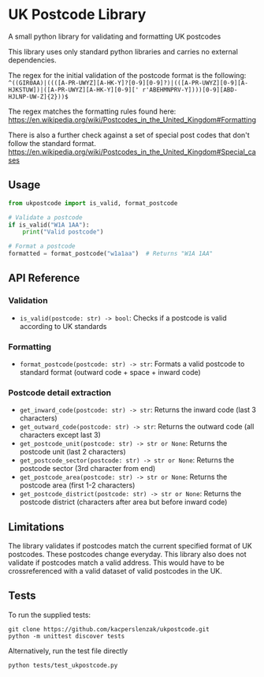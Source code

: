 # UK Postcode Library

A small python library for validating and formatting UK postcodes

This library uses only standard python libraries and carries no external dependencies.

The regex for the initial validation of the postcode format is the following:
`^((GIR0AA)|((([A-PR-UWYZ][A-HK-Y]?[0-9][0-9]?)|(([A-PR-UWYZ][0-9][A-HJKSTUW])|([A-PR-UWYZ][A-HK-Y][0-9]['
    r'ABEHMNPRV-Y])))[0-9][ABD-HJLNP-UW-Z]{2}))$`

The regex matches the formatting rules found here:
https://en.wikipedia.org/wiki/Postcodes_in_the_United_Kingdom#Formatting

There is also a further check against a set of special post codes that don't follow the standard format.
https://en.wikipedia.org/wiki/Postcodes_in_the_United_Kingdom#Special_cases

## Usage

```python
from ukpostcode import is_valid, format_postcode

# Validate a postcode
if is_valid("W1A 1AA"):
    print("Valid postcode")

# Format a postcode
formatted = format_postcode("w1a1aa")  # Returns "W1A 1AA"
```

## API Reference

### Validation

- `is_valid(postcode: str) -> bool`: Checks if a postcode is valid according to UK standards

### Formatting

- `format_postcode(postcode: str) -> str`: Formats a valid postcode to standard format (outward code + space + inward code)

### Postcode detail extraction

- `get_inward_code(postcode: str) -> str`: Returns the inward code (last 3 characters)
- `get_outward_code(postcode: str) -> str`: Returns the outward code (all characters except last 3)
- `get_postcode_unit(postcode: str) -> str or None`: Returns the postcode unit (last 2 characters)
- `get_postcode_sector(postcode: str) -> str or None`: Returns the postcode sector (3rd character from end)
- `get_postcode_area(postcode: str) -> str or None`: Returns the postcode area (first 1-2 characters)
- `get_postcode_district(postcode: str) -> str or None`: Returns the postcode district (characters after area but before inward code)

## Limitations

The library validates if postcodes match the current specified format of UK postcodes.
These postcodes change everyday. This library also does not validate if postcodes match a valid address.
This would have to be crossreferenced with a valid dataset of valid postcodes in the UK.

## Tests

To run the supplied tests:

```commandline
git clone https://github.com/kacperslenzak/ukpostcode.git
python -m unittest discover tests
```

Alternatively, run the test file directly

```commandline
python tests/test_ukpostcode.py
```